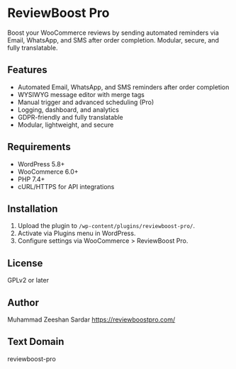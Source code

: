 # ReviewBoost Pro

Boost your WooCommerce reviews by sending automated reminders via Email, WhatsApp, and SMS after order completion. Modular, secure, and fully translatable.

## Features
- Automated Email, WhatsApp, and SMS reminders after order completion
- WYSIWYG message editor with merge tags
- Manual trigger and advanced scheduling (Pro)
- Logging, dashboard, and analytics
- GDPR-friendly and fully translatable
- Modular, lightweight, and secure

## Requirements
- WordPress 5.8+
- WooCommerce 6.0+
- PHP 7.4+
- cURL/HTTPS for API integrations

## Installation
1. Upload the plugin to `/wp-content/plugins/reviewboost-pro/`.
2. Activate via Plugins menu in WordPress.
3. Configure settings via WooCommerce > ReviewBoost Pro.

## License
GPLv2 or later

## Author
Muhammad Zeeshan Sardar
https://reviewboostpro.com/

## Text Domain
reviewboost-pro
